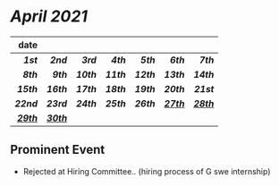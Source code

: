# *April 2021*
|**date**|||||||
|---:|---:|---:|---:|---:|---:|---:|
***1st***|***2nd***|***3rd***|***4th***|***5th***|***6th***|***7th***|
***8th***|***9th***|***10th***|***11th***|***12th***|***13th***|***14th***|
***15th***|***16th***|***17th***|***18th***|***19th***|***20th***|***21st***|
***22nd***|***23rd***|***24th***|***25th***|***26th***|[***27th***](./27th.md)|[***28th***](./28th.md)|
[***29th***](./29th.md)|[***30th***](./30th.md)|

## Prominent Event
- Rejected at Hiring Committee.. (hiring process of G swe internship)

